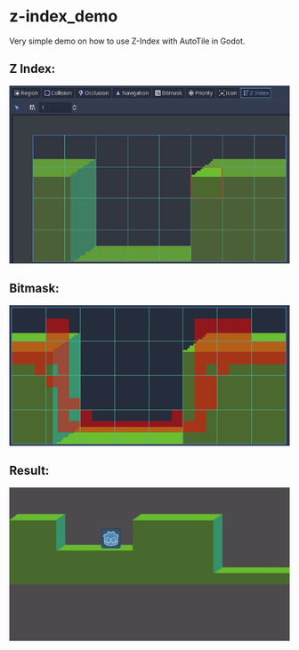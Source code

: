 # z-index_demo
Very simple demo on how to use Z-Index with AutoTile in Godot.

## Z Index:
![](https://github.com/guilhermefelipecgs/z-index_demo/blob/master/z-index.png)

## Bitmask:
![](https://github.com/guilhermefelipecgs/z-index_demo/blob/master/bitmask.png)

## Result:
![](https://github.com/guilhermefelipecgs/z-index_demo/blob/master/Peek%2007-12-2018%2022-11.gif)

